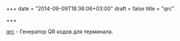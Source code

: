 +++
date = "2014-09-09T18:36:06+03:00"
draft = false
title = "qrc"

+++

<p><a href="https://github.com/fumiyas/qrc">qrc</a>&nbsp;- Генератор&nbsp;QR кодов для терминала.</p>

